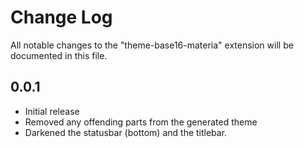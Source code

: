 # Change Log

All notable changes to the "theme-base16-materia" extension will be documented in this file.

## 0.0.1

- Initial release
- Removed any offending parts from the generated theme
- Darkened the statusbar (bottom) and the titlebar.
